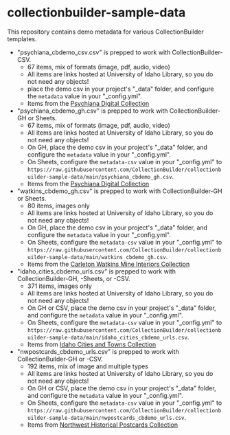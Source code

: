 # collectionbuilder-sample-data

This repository contains demo metadata for various CollectionBuilder templates. 

- "psychiana_cbdemo_csv.csv" is prepped to work with CollectionBuilder-CSV. 
    - 67 items, mix of formats (image, pdf, audio, video)
    - All items are links hosted at University of Idaho Library, so you do not need any objects!
    - place the demo csv in your project's "_data" folder, and configure the `metadata` value in your "_config.yml".
    - Items from the [Psychiana Digital Collection](https://www.lib.uidaho.edu/digital/psychiana/)
- "psychiana_cbdemo_gh.csv" is prepped to work with CollectionBuilder-GH or Sheets. 
    - 67 items, mix of formats (image, pdf, audio, video)
    - All items are links hosted at University of Idaho Library, so you do not need any objects!
    - On GH, place the demo csv in your project's "_data" folder, and configure the `metadata` value in your "_config.yml".
    - On Sheets, configure the `metadata-csv` value in your "_config.yml" to `https://raw.githubusercontent.com/CollectionBuilder/collectionbuilder-sample-data/main/psychiana_cbdemo_gh.csv`.
    - Items from the [Psychiana Digital Collection](https://www.lib.uidaho.edu/digital/psychiana/)
- "watkins_cbdemo_gh.csv" is prepped to work with CollectionBuilder-GH or Sheets. 
    - 80 items, images only
    - All items are links hosted at University of Idaho Library, so you do not need any objects!
    - On GH, place the demo csv in your project's "_data" folder, and configure the `metadata` value in your "_config.yml".
    - On Sheets, configure the `metadata-csv` value in your "_config.yml" to `https://raw.githubusercontent.com/CollectionBuilder/collectionbuilder-sample-data/main/watkins_cbdemo_gh.csv`.
    - Items from the [Carleton Watkins Mine Interiors Collection](https://www.lib.uidaho.edu/digital/watkins/)
- "idaho_cities_cbdemo_urls.csv" is prepped to work with CollectionBuilder-GH, -Sheets, or -CSV.
    - 371 items, images only
    - All items are links hosted at University of Idaho Library, so you do not need any objects! 
    - On GH or CSV, place the demo csv in your project's "_data" folder, and configure the `metadata` value in your "_config.yml".
    - On Sheets, configure the `metadata-csv` value in your "_config.yml" to `https://raw.githubusercontent.com/CollectionBuilder/collectionbuilder-sample-data/main/idaho_cities_cbdemo_urls.csv`.
    - Items from [Idaho Cities and Towns Collection](https://www.lib.uidaho.edu/digital/cities/)
- "nwpostcards_cbdemo_urls.csv" is prepped to work with CollectionBuilder-GH or -CSV. 
    - 192 items, mix of image and multiple types
    - All items are links hosted at University of Idaho Library, so you do not need any objects! 
    - On GH or CSV, place the demo csv in your project's "_data" folder, and configure the `metadata` value in your "_config.yml".
    - On Sheets, configure the `metadata-csv` value in your "_config.yml" to `https://raw.githubusercontent.com/CollectionBuilder/collectionbuilder-sample-data/main/nwpostcards_cbdemo_urls.csv`.
    - Items from [Northwest Historical Postcards Collection](https://www.lib.uidaho.edu/digital/postcards/)
